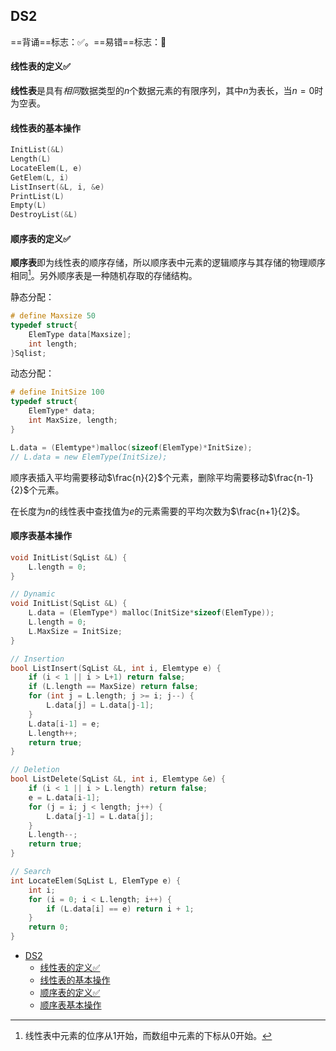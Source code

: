 <!-- title: A test html -->

## DS2

==背诵==标志：✅。==易错==标志：🔨

#### 线性表的定义✅

**线性表**是具有*相同*数据类型的$n$个数据元素的有限序列，其中$n$为表长，当$n=0$时为空表。

#### 线性表的基本操作

```cpp
InitList(&L)
Length(L)
LocateElem(L, e)
GetElem(L, i)
ListInsert(&L, i, &e)
PrintList(L)
Empty(L)
DestroyList(&L)
```

#### 顺序表的定义✅

**顺序表**即为线性表的顺序存储，所以顺序表中元素的逻辑顺序与其存储的物理顺序相同[^1]。另外顺序表是一种随机存取的存储结构。

静态分配：
```cpp
# define Maxsize 50
typedef struct{
    ElemType data[Maxsize];
    int length;
}Sqlist;
```
动态分配：
```cpp
# define InitSize 100
typedef struct{
    ElemType* data;
    int MaxSize, length;
}

L.data = (Elemtype*)malloc(sizeof(ElemType)*InitSize);
// L.data = new ElemType(InitSize);
```

顺序表插入平均需要移动$\frac{n}{2}$个元素，删除平均需要移动$\frac{n-1}{2}$个元素。

在长度为$n$的线性表中查找值为$e$的元素需要的平均次数为$\frac{n+1}{2}$。

#### 顺序表基本操作

```cpp
void InitList(SqList &L) {
    L.length = 0;
}

// Dynamic
void InitList(SqList &L) {
    L.data = (ElemType*) malloc(InitSize*sizeof(ElemType));
    L.length = 0;
    L.MaxSize = InitSize;
}

// Insertion
bool ListInsert(SqList &L, int i, Elemtype e) {
    if (i < 1 || i > L+1) return false;
    if (L.length == MaxSize) return false;
    for (int j = L.length; j >= i; j--) {
        L.data[j] = L.data[j-1];
    }
    L.data[i-1] = e;
    L.length++;
    return true;
}

// Deletion
bool ListDelete(SqList &L, int i, Elemtype &e) {
    if (i < 1 || i > L.length) return false;
    e = L.data[i-1];
    for (j = i; j < length; j++) {
        L.data[j-1] = L.data[j];
    }
    L.length--;
    return true;
}

// Search
int LocateElem(SqList L, ElemType e) {
    int i;
    for (i = 0; i < L.length; i++) {
        if (L.data[i] == e) return i + 1;
    }
    return 0;
}
```



- [DS2](#ds2)
    - [线性表的定义✅](#线性表的定义)
    - [线性表的基本操作](#线性表的基本操作)
    - [顺序表的定义✅](#顺序表的定义)
    - [顺序表基本操作](#顺序表基本操作)

[^1]: 线性表中元素的位序从1开始，而数组中元素的下标从0开始。